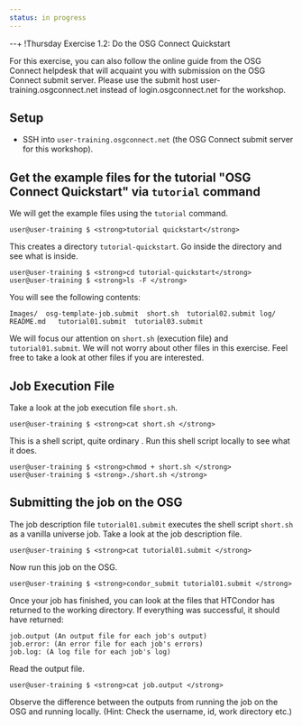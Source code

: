 ```yaml
---
status: in progress
---
```


--+ !Thursday Exercise 1.2: Do the OSG Connect Quickstart

For this exercise, you can also follow the online guide from the OSG Connect helpdesk that will acquaint you with submission on the OSG Connect submit server. Please use the submit host user-training.osgconnect.net instead of login.osgconnect.net for the workshop.

Setup
-----

-   SSH into `user-training.osgconnect.net` (the OSG Connect submit server for this workshop).

Get the example files for the tutorial "OSG Connect Quickstart" via `tutorial` command
--------------------------------------------------------------------------------------

We will get the example files using the `tutorial` command.

``` console
user@user-training $ <strong>tutorial quickstart</strong>
```

This creates a directory `tutorial-quickstart`. Go inside the directory and see what is inside.

``` console
user@user-training $ <strong>cd tutorial-quickstart</strong>
user@user-training $ <strong>ls -F </strong>
```

You will see the following contents:

``` file
Images/  osg-template-job.submit  short.sh  tutorial02.submit log/     README.md   tutorial01.submit  tutorial03.submit
```

We will focus our attention on `short.sh` (execution file) and `tutorial01.submit`. We will not worry about other files in this exercise. Feel free to take a look at other files if you are interested.

Job Execution File
------------------

Take a look at the job execution file `short.sh`.

``` console
user@user-training $ <strong>cat short.sh </strong>
```

This is a shell script, quite ordinary . Run this shell script locally to see what it does.

``` console
user@user-training $ <strong>chmod + short.sh </strong>
user@user-training $ <strong>./short.sh </strong>
```

Submitting the job on the OSG
-----------------------------

The job description file `tutorial01.submit` executes the shell script `short.sh` as a vanilla universe job. Take a look at the job description file.

``` console
user@user-training $ <strong>cat tutorial01.submit </strong>
```

Now run this job on the OSG.

``` console
user@user-training $ <strong>condor_submit tutorial01.submit </strong>
```

Once your job has finished, you can look at the files that HTCondor has returned to the working directory. If everything was successful, it should have returned:

``` file
job.output (An output file for each job's output)
job.error: (An error file for each job's errors)
job.log: (A log file for each job's log)
```

Read the output file.

``` console
user@user-training $ <strong>cat job.output </strong>
```

Observe the difference between the outputs from running the job on the OSG and running locally. (Hint: Check the username, id, work directory etc.)

